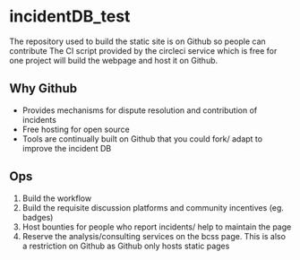 # incidentDB_test

The repository used to build the static site is on Github so people can contribute
The CI script provided by the circleci service which is free for one project will build the webpage and host it on Github.

## Why Github

* Provides mechanisms for dispute resolution and contribution of incidents
* Free hosting for open source
* Tools are continually built on Github that you could fork/ adapt to improve the incident DB

## Ops

1. Build the workflow
1. Build the requisite discussion platforms and community incentives (eg. badges)
1. Host bounties for people who report incidents/ help to maintain the page
1. Reserve the analysis/consulting services on the bcss page. This is also a restriction on Github as Github only hosts static pages
